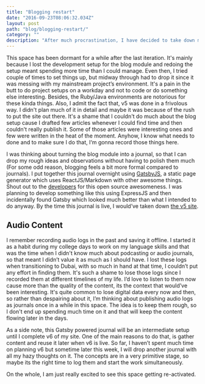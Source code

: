 ```yaml
---
title: "Blogging restart"
date: "2016-09-23T08:06:32.034Z"
layout: post
path: "blog/blogging-restart/"
category: ""
description: "After much procrastination, I have decided to take down my current site and replace it with a journal which is developed using GatsbyJS. This journal will be an intermediate space until the next version is complete."
---
```


This space has been dormant for a while after the last iteration. It's mainly because I lost the development setup for the blog module and redoing the setup meant spending more time than I could manage. Even then, I tried couple of times to set things up, but midway through had to drop it since it was messing with my mainstream project’s environment. It's a pain in the butt to do project setups on a workday and not to code or do something else interesting. Besides, the Ruby/Java environments are notorious for these kinda things. Also, I admit the fact that, v5 was done in a frivolous way. I didn't plan much of it in detail and maybe it was because of the rush to put the site out there. It's a shame that I couldn't do much about the blog setup cause I drafted few articles whenever I could find time and then couldn't really publish it. Some of those articles were interesting ones and few were written in the heat of the moment. Anyhow, I know what needs to done and to make sure I do that, I‘m gonna record those things here.

I was thinking about turning the blog module into a journal, so that I can drop my rough ideas and observations without having to polish them much (For some odd reason, blogging feels a bit more formal compared to journals). I put together this journal overnight using [GatsbyJS](https://github.com/gatsbyjs/gatsby), a static page generator which uses ReactJS/Markdown with other awesome things. Shout out to the [developers](https://github.com/gatsbyjs/gatsby/graphs/contributors) for this open source awesomeness. I was planning to develop something like this using ExpressJS and then incidentally found Gatsby which looked much better than what I intended to do anyway. By the time this journal is live, I would’ve taken down [the v5 site](https://www.dropbox.com/sh/x04025f5pl0cjww/AADzE4BMA9xyxZlAHZf010MJa?dl=0).

## Audio Content
I remember recording audio logs in the past and saving it offline. I started it as a habit during my college days to work on my language skills and that was the time when I didn't know much about podcasting or audio journals, so that meant I didn’t value it as much as I should have. I lost these logs when transitioning to Dubai, with so much in hand at that time, I couldn’t put any effort in finding them. It's such a shame to lose those logs since I recorded them at different timelines of my life. I’d love to listen to them now cause more than the quality of the content, its the context that would’ve been interesting. It's quite common to lose digital data every now and then, so rather than despairing about it, I’m thinking about publishing audio logs as journals once in a while in this space. The idea is to keep them rough, so I don't end up spending much time on it and that will keep the content flowing later in the days.

As a side note, this Gatsby powered journal will be an intermediate setup until I complete v6 of my site. One of the main reasons to do that, is gather content and reuse it later when v6 is live. So far, I haven’t spent much time on planning v6 but sometime later this week, I will drop another journal with all my hazy thoughts on it. The concepts are in a very primitive stage, so maybe its the right time to log them and start the work simultaneously.

On the whole, I am just really excited to see this space getting re-activated. <i class="em em-smiley"></i>
